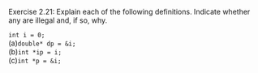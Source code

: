 Exercise 2.21: Explain each of the following definitions. Indicate whether any are illegal and, if so, why.<br />


`int i = 0;`
<br />
(a)`double* dp = &i;`
<br />
(b)`int *ip = i;`
<br />
(c)`int *p = &i;`
<br />
